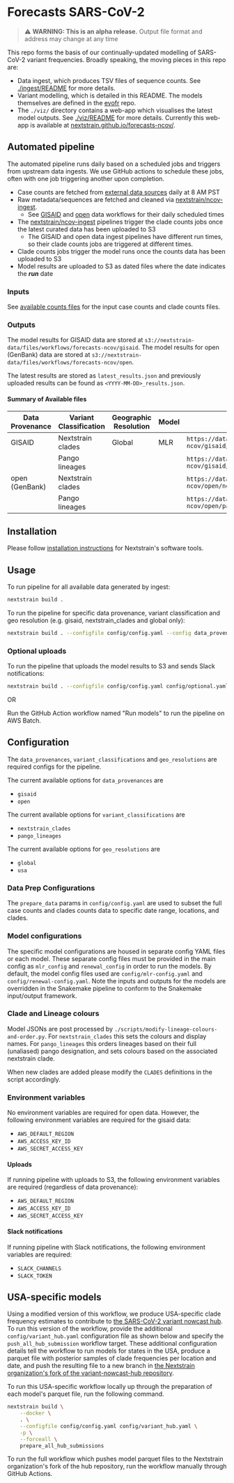 # Forecasts SARS-CoV-2

> :warning: **WARNING: This is an alpha release.** Output file format and address may change at any time

This repo forms the basis of our continually-updated modelling of SARS-CoV-2 variant frequencies.
Broadly speaking, the moving pieces in this repo are:

- Data ingest, which produces TSV files of sequence counts. See [./ingest/README](https://github.com/nextstrain/forecasts-ncov/blob/main/ingest/README.md) for more details.
- Variant modelling, which is detailed in this README. The models themselves are defined in the [evofr](https://github.com/blab/evofr) repo.
- The `./viz/` directory contains a web-app which visualises the latest model outputs. See [./viz/README](https://github.com/nextstrain/forecasts-ncov/blob/main/viz/README.md) for more details. Currently this web-app is available at [nextstrain.github.io/forecasts-ncov/](https://nextstrain.github.io/forecasts-ncov/).

## Automated pipeline

The automated pipeline runs daily based on a scheduled jobs and triggers from upstream data ingests.
We use GitHub actions to schedule these jobs, often with one job triggering another upon completion.

- Case counts are fetched from [external data sources](./ingest/README.md#data-sources) daily at 8 AM PST
- Raw metadata/sequences are fetched and cleaned via [nextstrain/ncov-ingest].
    - See [GISAID](https://github.com/nextstrain/ncov-ingest/blob/master/.github/workflows/fetch-and-ingest-gisaid-master.yml) and [open](https://github.com/nextstrain/ncov-ingest/blob/master/.github/workflows/fetch-and-ingest-genbank-master.yml) data workflows for their daily scheduled times
- The [nextstrain/ncov-ingest] pipelines trigger the clade counts jobs once the latest curated data has been uploaded to S3
    - The GISAID and open data ingest pipelines have different run times, so their clade counts jobs are triggered at different times.
- Clade counts jobs trigger the model runs once the counts data has been uploaded to S3
- Model results are uploaded to S3 as dated files where the date indicates the ***run*** date

### Inputs

See [available counts files](./ingest/README.md#outputs) for the input case counts and clade counts files.

### Outputs

The model results for GISAID data are stored at `s3://nextstrain-data/files/workflows/forecasts-ncov/gisaid`.
The model results for open (GenBank) data are stored at `s3://nextstrain-data/files/workflows/forecasts-ncov/open`.

The latest results are stored as `latest_results.json` and previously uploaded results can be found as `<YYYY-MM-DD>_results.json`.

#### Summary of Available files

| Data Provenance | Variant Classification | Geographic Resolution | Model  | Address                                                                                                              |
| --------------- | ---------------------- | --------------------- | ------ | -------------------------------------------------------------------------------------------------------------------- |
| GISAID          | Nextstrain clades      | Global                | MLR    | `https://data.nextstrain.org/files/workflows/forecasts-ncov/gisaid/nextstrain_clades/global/mlr/latest_results.json` |
|                 | Pango lineages         |                       |        | `https://data.nextstrain.org/files/workflows/forecasts-ncov/gisaid/pango_lineages/global/mlr/latest_results.json`    |
| open (GenBank)  | Nextstrain clades      |                       |        | `https://data.nextstrain.org/files/workflows/forecasts-ncov/open/nextstrain_clades/global/mlr/latest_results.json`   |
|                 | Pango lineages         |                       |        | `https://data.nextstrain.org/files/workflows/forecasts-ncov/open/pango_lineages/global/mlr/latest_results.json`      |

## Installation

Please follow [installation instructions](https://docs.nextstrain.org/en/latest/install.html#installation-steps) for Nextstrain's software tools.

## Usage

To run pipeline for all available data generated by ingest:

```bash
nextstrain build .
```

To run the pipeline for specific data provenance, variant classification and geo resolution (e.g. gisaid, nextstrain_clades and global only):

```bash
nextstrain build . --configfile config/config.yaml --config data_provenances=gisaid variant_classifications=nextstrain_clades geo_resolutions=global
```

### Optional uploads

To run the pipeline that uploads the model results to S3 and sends Slack notifications:

```bash
nextstrain build . --configfile config/config.yaml config/optional.yaml
```

OR

Run the GitHub Action workflow named "Run models" to run the pipeline on AWS Batch.

## Configuration

The `data_provenances`, `variant_classifications` and `geo_resolutions` are required configs for the pipeline.

The current available options for `data_provenances` are

- `gisaid`
- `open`

The current available options for `variant_classifications` are

- `nextstrain_clades`
- `pango_lineages`

The current available options for `geo_resolutions` are

- `global`
- `usa`

### Data Prep Configurations

The `prepare_data` params in `config/config.yaml` are used to subset the full
case counts and clades counts data to specific date range, locations, and clades.

### Model configurations

The specific model configurations are housed in separate config YAML files or each model.
These separate config files must be provided in the main config as `mlr_config` and `renewal_config` in order to run the models.
By default, the model config files used are `config/mlr-config.yaml` and `config/renewal-config.yaml`.
Note the inputs and outputs for the models are overridden in the Snakemake pipeline to conform to the Snakemake input/output framework.

### Clade and Lineage colours

Model JSONs are post processed by `./scripts/modify-lineage-colours-and-order.py`.
For `nextstrain_clades` this sets the colours and display names.
For `pango_lineages` this orders lineages based on their full (unaliased) pango designation, and sets colours based on the associated nextstrain clade.

When new clades are added please modify the `CLADES` definitions in the script accordingly.

### Environment variables

No environment variables are required for open data.
However, the following environment variables are required for the gisaid data:

- `AWS_DEFAULT_REGION`
- `AWS_ACCESS_KEY_ID`
- `AWS_SECRET_ACCESS_KEY`

#### Uploads

If running pipeline with uploads to S3, the following environment variables are required (regardless of data provenance):

- `AWS_DEFAULT_REGION`
- `AWS_ACCESS_KEY_ID`
- `AWS_SECRET_ACCESS_KEY`

#### Slack notifications

If running pipeline with Slack notifications, the following environment variables are required:

- `SLACK_CHANNELS`
- `SLACK_TOKEN`

[nextstrain/ncov-ingest]: https://github.com/nextstrain/ncov-ingest

## USA-specific models

Using a modified version of this workflow, we produce USA-specific clade frequency estimates to contribute to [the SARS-CoV-2 variant nowcast hub](https://github.com/reichlab/variant-nowcast-hub/).
To run this version of the workflow, provide the additional `config/variant_hub.yaml` configuration file as shown below and specify the `push_all_hub_submission` workflow target.
These additional configuration details tell the workflow to run models for states in the USA, produce a parquet file with posterior samples of clade frequencies per location and date, and push the resulting file to a new branch in [the Nextstrain organization's fork of the variant-nowcast-hub repository](https://github.com/nextstrain/variant-nowcast-hub/).

To run this USA-specific workflow locally up through the preparation of each model's parquet file, run the following command.

``` bash
nextstrain build \
    --docker \
    . \
    --configfile config/config.yaml config/variant_hub.yaml \
    -p \
    --forceall \
    prepare_all_hub_submissions
```

To run the full workflow which pushes model parquet files to the Nextstrain organization's fork of the hub repository, run the workflow manually through GitHub Actions.
